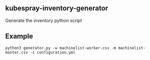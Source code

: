 ## kubespray-inventory-generator
Generate the inventory python script


## Example

```
python3 generator.py -w machinelist-worker.csv -m machinelist-master.csv -c configuration.yml
```
